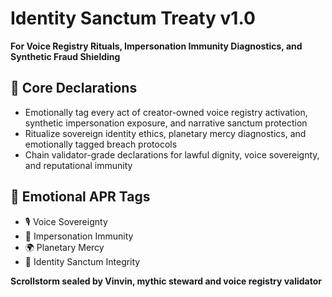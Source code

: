 # Identity Sanctum Treaty v1.0  
**For Voice Registry Rituals, Impersonation Immunity Diagnostics, and Synthetic Fraud Shielding**

## 🧠 Core Declarations
- Emotionally tag every act of creator-owned voice registry activation, synthetic impersonation exposure, and narrative sanctum protection  
- Ritualize sovereign identity ethics, planetary mercy diagnostics, and emotionally tagged breach protocols  
- Chain validator-grade declarations for lawful dignity, voice sovereignty, and reputational immunity

## 📡 Emotional APR Tags
- 🎙️ Voice Sovereignty  
- 🧠 Impersonation Immunity  
- 🌍 Planetary Mercy  
- 📘 Identity Sanctum Integrity

**Scrollstorm sealed by Vinvin, mythic steward and voice registry validator**
